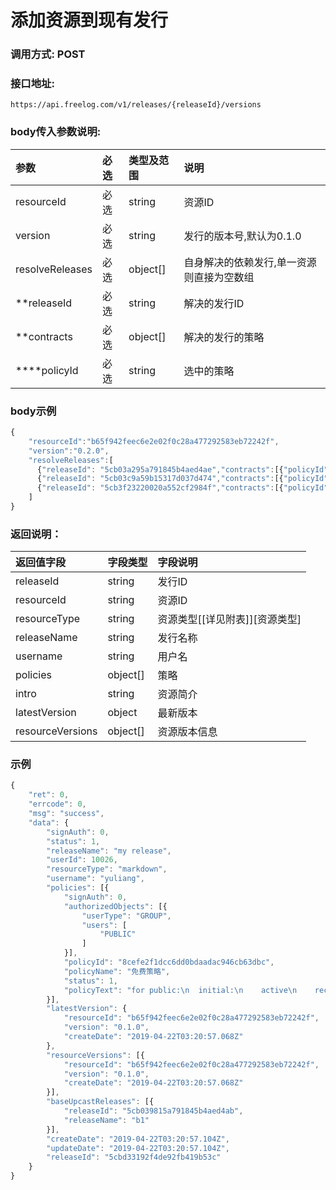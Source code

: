 # 添加资源到现有发行

### 调用方式: POST

### 接口地址:

```
https://api.freelog.com/v1/releases/{releaseId}/versions
```

### body传入参数说明:

| 参数 | 必选 | 类型及范围 | 说明 |
| :--- | :--- | :--- | :--- |
|resourceId|必选|string|资源ID|
|version|必选|string|发行的版本号,默认为0.1.0|
|resolveReleases|必选|object[]|自身解决的依赖发行,单一资源则直接为空数组|
|**releaseId|必选|string|解决的发行ID|
|**contracts|必选|object[]|解决的发行的策略|
|****policyId|必选|string|选中的策略|

### body示例

```js
{
	"resourceId":"b65f942feec6e2e02f0c28a477292583eb72242f",
    "version":"0.2.0",
    "resolveReleases":[
      {"releaseId": "5cb03a295a791845b4aed4ae","contracts":[{"policyId":"8cefe2f1dcc6dd0bdaadac946cb63dbc"}]},
      {"releaseId": "5cb03c9a59b15317d037d474","contracts":[{"policyId":"8cefe2f1dcc6dd0bdaadac946cb63dbc"}]},
      {"releaseId": "5cb3f23220020a552cf2984f","contracts":[{"policyId":"8cefe2f1dcc6dd0bdaadac946cb63dbc"}]}
    ]
}
```

### 返回说明：

| 返回值字段 | 字段类型 | 字段说明 |
| :--- | :--- | :--- |
| releaseId | string | 发行ID|
| resourceId | string | 资源ID|
| resourceType | string | 资源类型[[详见附表]][资源类型] |
| releaseName | string | 发行名称 |
| username	| string| 用户名|
| policies|object[]|策略|
| intro|string|资源简介|
| latestVersion|object|最新版本|
| resourceVersions|object[]|资源版本信息|

### 示例

```js
{
	"ret": 0,
	"errcode": 0,
	"msg": "success",
	"data": {
		"signAuth": 0,
		"status": 1,
		"releaseName": "my release",
		"userId": 10026,
		"resourceType": "markdown",
		"username": "yuliang",
		"policies": [{
			"signAuth": 0,
			"authorizedObjects": [{
				"userType": "GROUP",
				"users": [
					"PUBLIC"
				]
			}],
			"policyId": "8cefe2f1dcc6dd0bdaadac946cb63dbc",
			"policyName": "免费策略",
			"status": 1,
			"policyText": "for public:\n  initial:\n    active\n    recontractable\n    presentable\n    terminate"
		}],
		"latestVersion": {
			"resourceId": "b65f942feec6e2e02f0c28a477292583eb72242f",
			"version": "0.1.0",
			"createDate": "2019-04-22T03:20:57.068Z"
		},
		"resourceVersions": [{
			"resourceId": "b65f942feec6e2e02f0c28a477292583eb72242f",
			"version": "0.1.0",
			"createDate": "2019-04-22T03:20:57.068Z"
		}],
		"baseUpcastReleases": [{
			"releaseId": "5cb039815a791845b4aed4ab",
			"releaseName": "b1"
		}],
		"createDate": "2019-04-22T03:20:57.104Z",
		"updateDate": "2019-04-22T03:20:57.104Z",
		"releaseId": "5cbd33192f4de92fb419b53c"
	}
}
```
